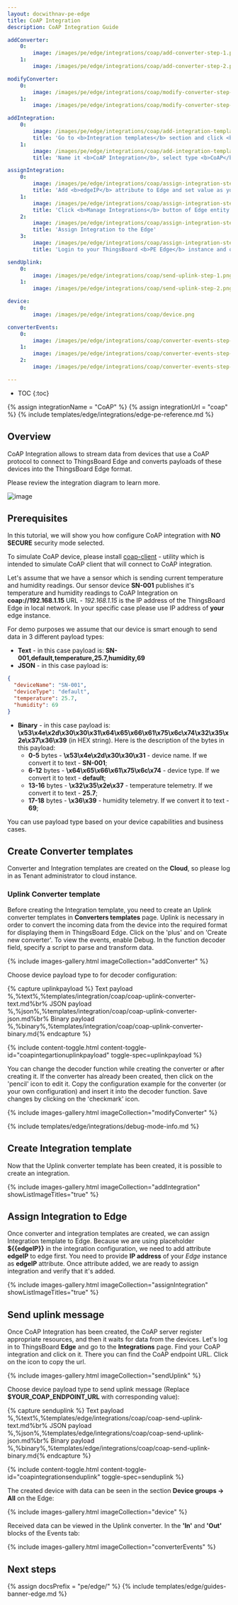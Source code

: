 ```yaml
---
layout: docwithnav-pe-edge
title: CoAP Integration
description: CoAP Integration Guide

addConverter:
    0:
        image: /images/pe/edge/integrations/coap/add-converter-step-1.png
    1:
        image: /images/pe/edge/integrations/coap/add-converter-step-2.png

modifyConverter:
    0:
        image: /images/pe/edge/integrations/coap/modify-converter-step-1.png
    1:
        image: /images/pe/edge/integrations/coap/modify-converter-step-2.png

addIntegration:
    0:
        image: /images/pe/edge/integrations/coap/add-integration-template-step-1.png
        title: 'Go to <b>Integration templates</b> section and click <b>Add new integration</b> button.'
    1:
        image: /images/pe/edge/integrations/coap/add-integration-template-step-2.png
        title: 'Name it <b>CoAP Integration</b>, select type <b>CoAP</b>, turn the Debug mode on and from drop-down menus add recently created Uplink converter. Set Base URL as <b>${{edgeIP}}</b>. Please note down <b>CoAP endpoint URL</b> value - we will use it later in <b>coap-client</b> for testing CoAP Integration.'

assignIntegration:
    0:
        image: /images/pe/edge/integrations/coap/assign-integration-step-1.png
        title: 'Add <b>edgeIP</b> attribute to Edge and set value as your Edge IP <b>192.168.1.15</b>. Please use <b>YOUR</b> IP address of your Edge instance!'
    1:
        image: /images/pe/edge/integrations/coap/assign-integration-step-2.png
        title: 'Click <b>Manage Integrations</b> button of Edge entity'
    2:
        image: /images/pe/edge/integrations/coap/assign-integration-step-3.png
        title: 'Assign Integration to the Edge'
    3:
        image: /images/pe/edge/integrations/coap/assign-integration-step-4.png
        title: 'Login to your ThingsBoard <b>PE Edge</b> instance and open Integrations page - placeholder is going to be replaced by attribute value'

sendUplink:
    0:
        image: /images/pe/edge/integrations/coap/send-uplink-step-1.png
    1:
        image: /images/pe/edge/integrations/coap/send-uplink-step-2.png

device:
    0:
        image: /images/pe/edge/integrations/coap/device.png

converterEvents:
    0:
        image: /images/pe/edge/integrations/coap/converter-events-step-1.png
    1:
        image: /images/pe/edge/integrations/coap/converter-events-step-2.png
    2:
        image: /images/pe/edge/integrations/coap/converter-events-step-3.png

---
```


* TOC
{:toc}

{% assign integrationName = "CoAP" %}
{% assign integrationUrl = "coap" %}
{% include templates/edge/integrations/edge-pe-reference.md %}

## Overview

CoAP Integration allows to stream data from devices that use a CoAP protocol to connect to ThingsBoard Edge and converts payloads of these devices into the ThingsBoard Edge format.

Please review the integration diagram to learn more.

![image](/images/user-guide/integrations/coap-integration.svg)

## Prerequisites

In this tutorial, we will show you how configure CoAP integration with **NO SECURE** security mode selected. 

To simulate CoAP device, please install [coap-client](http://manpages.ubuntu.com/manpages/focal/man5/coap-client.5.html) - utility which is intended to simulate CoAP client that will connect to CoAP integration.

Let's assume that we have a sensor which is sending current temperature and humidity readings.
Our sensor device **SN-001** publishes it's temperature and humidity readings to CoAP Integration on **coap://192.168.1.15** URL - *192.168.1.15* is the IP address of the ThingsBoard Edge in local network. In your specific case please use IP address of **your** edge instance.

For demo purposes we assume that our device is smart enough to send data in 3 different payload types:
- **Text** - in this case payload is: **SN-001,default,temperature,25.7,humidity,69**
- **JSON** - in this case payload is:

```json
{
  "deviceName": "SN-001",
  "deviceType": "default",
  "temperature": 25.7,
  "humidity": 69
}
```

- **Binary** - in this case payload is: **\x53\x4e\x2d\x30\x30\x31\x64\x65\x66\x61\x75\x6c\x74\x32\x35\x2e\x37\x36\x39** (in HEX string).
  Here is the description of the bytes in this payload:
    - **0-5** bytes - **\x53\x4e\x2d\x30\x30\x31** - device name. If we convert it to text - **SN-001**;
    - **6-12** bytes - **\x64\x65\x66\x61\x75\x6c\x74** - device type. If we convert it to text - **default**;
    - **13-16** bytes - **\x32\x35\x2e\x37** - temperature telemetry. If we convert it to text - **25.7**;
    - **17-18** bytes - **\x36\x39** - humidity telemetry. If we convert it to text - **69**;

You can use payload type based on your device capabilities and business cases.

## Create Converter templates

Converter and Integration templates are created on the **Cloud**, so please log in as Tenant administrator to cloud instance.

### Uplink Converter template

Before creating the Integration template, you need to create an Uplink converter templates in **Converters templates** page.
Uplink is necessary in order to convert the incoming data from the device into the required format for displaying them in ThingsBoard Edge.
Click on the 'plus' and on 'Create new converter'. To view the events, enable Debug.
In the function decoder field, specify a script to parse and transform data.

{% include images-gallery.html imageCollection="addConverter" %}

Choose device payload type to for decoder configuration:

{% capture uplinkpayload %}
Text payload<br/>%,%text%,%templates/integration/coap/coap-uplink-converter-text.md%br%
JSON payload<br/>%,%json%,%templates/integration/coap/coap-uplink-converter-json.md%br%
Binary payload<br/>%,%binary%,%templates/integration/coap/coap-uplink-converter-binary.md{% endcapture %}

{% include content-toggle.html content-toggle-id="coapintegartionuplinkpayload" toggle-spec=uplinkpayload %}

You can change the decoder function while creating the converter or after creating it.
If the converter has already been created, then click on the 'pencil' icon to edit it.
Copy the configuration example for the converter (or your own configuration) and insert it into the decoder function.
Save changes by clicking on the 'checkmark' icon.

{% include images-gallery.html imageCollection="modifyConverter" %}

{% include templates/edge/integrations/debug-mode-info.md %}

## Create Integration template

Now that the Uplink converter template has been created, it is possible to create an integration.

{% include images-gallery.html imageCollection="addIntegration" showListImageTitles="true" %}

## Assign Integration to Edge

Once converter and integration templates are created, we can assign Integration template to Edge.
Because we are using placeholder **$\{\{edgeIP\}\}** in the integration configuration, we need to add attribute **edgeIP** to edge first.
You need to provide **IP address** of your *Edge* instance as **edgeIP** attribute.
Once attribute added, we are ready to assign integration and verify that it's added.

{% include images-gallery.html imageCollection="assignIntegration" showListImageTitles="true" %}

## Send uplink message

Once CoAP Integration has been created, the CoAP server register appropriate resources, and then it waits for data from the devices.
Let's log in to ThingsBoard **Edge** and go to the **Integrations** page. Find your CoAP integration and click on it. There you can find the CoAP endpoint URL. Click on the icon to copy the url.

{% include images-gallery.html imageCollection="sendUplink" %}

Choose device payload type to send uplink message (Replace **$YOUR_COAP_ENDPOINT_URL** with corresponding value):

{% capture senduplink %}
Text payload<br/>%,%text%,%templates/edge/integrations/coap/coap-send-uplink-text.md%br%
JSON payload<br/>%,%json%,%templates/edge/integrations/coap/coap-send-uplink-json.md%br%
Binary payload<br/>%,%binary%,%templates/edge/integrations/coap/coap-send-uplink-binary.md{% endcapture %}

{% include content-toggle.html content-toggle-id="coapintegrationsenduplink" toggle-spec=senduplink %}

The created device with data can be seen in the section **Device groups -> All** on the Edge:

{% include images-gallery.html imageCollection="device" %}

Received data can be viewed in the Uplink converter. In the **'In'** and **'Out'** blocks of the Events tab:

{% include images-gallery.html imageCollection="converterEvents" %}

## Next steps

{% assign docsPrefix = "pe/edge/" %}
{% include templates/edge/guides-banner-edge.md %}